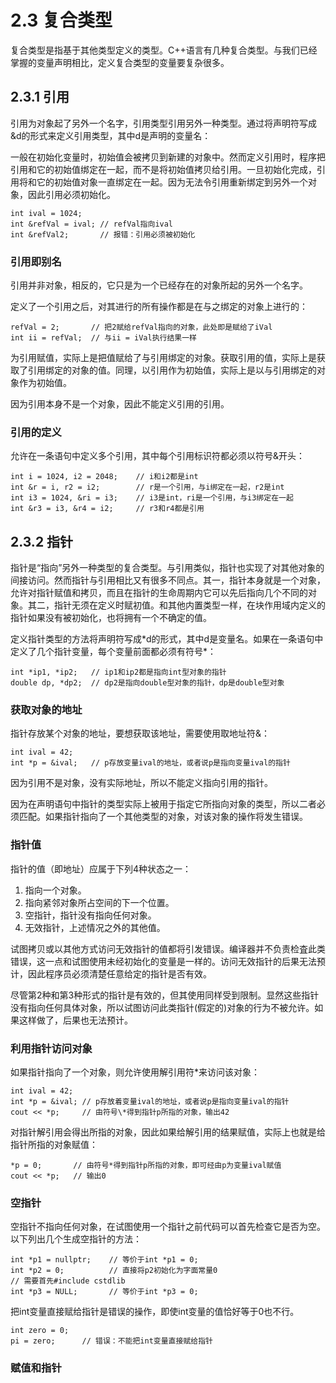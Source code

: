 # 2.3 复合类型

复合类型是指基于其他类型定义的类型。C++语言有几种复合类型。与我们已经掌握的变量声明相比，定义复合类型的变量要复杂很多。

## 2.3.1 引用

引用为对象起了另外一个名字，引用类型引用另外一种类型。通过将声明符写成&d的形式来定义引用类型，其中d是声明的变量名：

一般在初始化变量时，初始值会被拷贝到新建的对象中。然而定义引用时，程序把引用和它的初始值绑定在一起，而不是将初始值拷贝给引用。一旦初始化完成，引用将和它的初始值对象一直绑定在一起。因为无法令引用重新绑定到另外一个对象，因此引用必须初始化。

```
int ival = 1024;
int &refVal = ival; // refVal指向ival
int &refVal2;       // 报错：引用必须被初始化
```

### 引用即别名

引用并非对象，相反的，它只是为一个已经存在的对象所起的另外一个名字。

定义了一个引用之后，对其进行的所有操作都是在与之绑定的对象上进行的：

```
refVal = 2;       // 把2赋给refVal指向的对象，此处即是赋给了iVal
int ii = refVal;  // 与ii = iVal执行结果一样
```

为引用赋值，实际上是把值赋给了与引用绑定的对象。获取引用的值，实际上是获取了引用绑定的对象的值。同理，以引用作为初始值，实际上是以与引用绑定的对象作为初始值。

因为引用本身不是一个对象，因此不能定义引用的引用。

### 引用的定义

允许在一条语句中定义多个引用，其中每个引用标识符都必须以符号&开头：

```
int i = 1024, i2 = 2048;    // i和i2都是int
int &r = i, r2 = i2;        // r是一个引用，与i绑定在一起，r2是int  
int i3 = 1024, &ri = i3;    // i3是int，ri是一个引用，与i3绑定在一起
int &r3 = i3, &r4 = i2;     // r3和r4都是引用
```

## 2.3.2 指针

指针是“指向”另外一种类型的复合类型。与引用类似，指针也实现了对其他对象的间接访问。然而指针与引用相比又有很多不同点。其一，指针本身就是一个对象，允许对指针赋值和拷贝，而且在指针的生命周期内它可以先后指向几个不同的对象。其二，指针无须在定义时赋初值。和其他内置类型一样，在块作用域内定义的指针如果没有被初始化，也将拥有一个不确定的值。

定义指针类型的方法将声明符写成\*d的形式，其中d是变量名。如果在一条语句中定义了几个指针变量，每个变量前面都必须有符号\*：

```
int *ip1, *ip2;   // ip1和ip2都是指向int型对象的指针
double dp, *dp2;  // dp2是指向double型对象的指针，dp是double型对象
```

### 获取对象的地址

指针存放某个对象的地址，要想获取该地址，需要使用取地址符&：

```
int ival = 42;
int *p = &ival;   // p存放变量ival的地址，或者说p是指向变量ival的指针
```

因为引用不是对象，没有实际地址，所以不能定义指向引用的指针。

因为在声明语句中指针的类型实际上被用于指定它所指向对象的类型，所以二者必须匹配。如果指针指向了一个其他类型的对象，对该对象的操作将发生错误。

### 指针值

指针的值（即地址）应属于下列4种状态之一：

1. 指向一个对象。
2. 指向紧邻对象所占空间的下一个位置。
3. 空指针，指针没有指向任何对象。
4. 无效指针，上述情况之外的其他值。

试图拷贝或以其他方式访问无效指针的值都将引发错误。编译器并不负责检査此类错误，这一点和试图使用未经初始化的变量是一样的。访问无效指针的后果无法预计，因此程序员必须清楚任意给定的指针是否有效。

尽管第2种和第3种形式的指针是有效的，但其使用同样受到限制。显然这些指针没有指向任何具体对象，所以试图访问此类指针(假定的)对象的行为不被允许。如果这样做了，后果也无法预计。

### 利用指针访问对象

如果指针指向了一个对象，则允许使用解引用符\*来访问该对象：

```
int ival = 42;
int *p = &ival; // p存放着变量ival的地址，或者说p是指向变量ival的指针
cout << *p;     // 由符号\*得到指针p所指的对象，输出42
```

对指针解引用会得出所指的对象，因此如果给解引用的结果赋值，实际上也就是给指针所指的对象赋值：

```
*p = 0;       // 由符号*得到指针p所指的对象，即可经由p为变量ival赋值
cout << *p;   // 输出0
```

### 空指针

空指针不指向任何对象，在试图使用一个指针之前代码可以首先检查它是否为空。以下列出几个生成空指针的方法：

```
int *p1 = nullptr;    // 等价于int *p1 = 0;
int *p2 = 0;          // 直接将p2初始化为字面常量0
// 需要首先#include cstdlib
int *p3 = NULL;       // 等价于int *p3 = 0;
```

把int变量直接赋给指针是错误的操作，即使int变量的值恰好等于0也不行。

```
int zero = 0;
pi = zero;      // 错误：不能把int变量直接赋给指针
```

### 赋值和指针


















